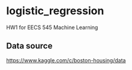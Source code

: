 # logistic_regression
HW1 for EECS 545 Machine Learning

## Data source
https://www.kaggle.com/c/boston-housing/data
